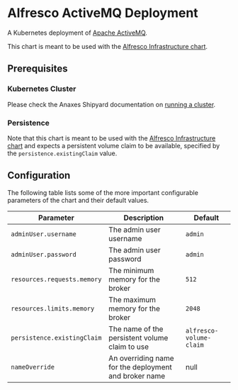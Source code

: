 # Alfresco ActiveMQ Deployment

A Kubernetes deployment of [Apache ActiveMQ](http://activemq.apache.org/).

This chart is meant to be used with the [Alfresco Infrastructure chart](https://github.com/Alfresco/alfresco-infrastructure-deployment).

## Prerequisites

### Kubernetes Cluster

Please check the Anaxes Shipyard documentation on [running a cluster](https://github.com/Alfresco/alfresco-anaxes-shipyard/blob/master/docs/running-a-cluster.md).

### Persistence

Note that this chart is meant to be used with the [Alfresco Infrastructure chart](https://github.com/Alfresco/alfresco-infrastructure-deployment) and expects a persistent volume claim to be available, specified by the `persistence.existingClaim` value.

## Configuration
The following table lists some of the more important configurable parameters of the chart and their default values.

| Parameter                   | Description                                           | Default                 |
| --------------------------- | ----------------------------------------------------  | ----------------------- |
| `adminUser.username`        | The admin user username                               | `admin`                 |
| `adminUser.password`        | The admin user password                               | `admin`                 |
| `resources.requests.memory` | The minimum memory for the broker                     | `512`                   |
| `resources.limits.memory`   | The maximum memory for the broker                     | `2048`                  |
| `persistence.existingClaim` | The name of the persistent volume claim to use        | `alfresco-volume-claim` |
| `nameOverride`              | An overriding name for the deployment and broker name | null                    |

